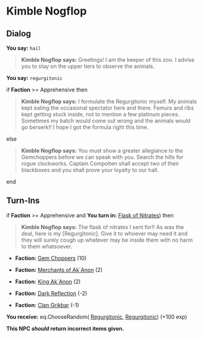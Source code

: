 # Kimble Nogflop


## Dialog

**You say:** `hail`



>**Kimble Nogflop says:** Greetings! I am the keeper of this zoo. I advise you to stay on the upper tiers to observe the animals.

**You say:** `regurgitonic`



if **Faction** >= Apprehensive then



>**Kimble Nogflop says:** I formulate the Regurgitonic myself. My animals kept eating the occasional spectator here and there. Femurs and ribs kept getting stuck inside, not to mention a few platinum pieces. Sometimes my batch would come out wrong and the animals would go berserk!! I hope I got the formula right this time.


else



>**Kimble Nogflop says:** You must show a greater allegiance to the Gemchoppers before we can speak with you. Search the hills for rogue clockworks. Captain Compolten shall accept two of their blackboxes and you shall prove your loyalty to our hall.

end

## Turn-Ins



if **Faction** >= Apprehensive and  **You turn in:** [Flask of Nitrates](/item/13945)) then 


>**Kimble Nogflop says:** The flask of nitrates I sent for!! As was the deal, here is my [Regurgitonic]. Give it to whoever may need it and they will surely cough up whatever may be inside them with no harm to them whatsoever.





* __Faction:__ [Gem Choppers](/faction/255) (10)



* __Faction:__ [Merchants of Ak`Anon](/faction/288) (2)



* __Faction:__ [King Ak`Anon](/faction/333) (2)



* __Faction:__ [Dark Reflection](/faction/238) (-2)



* __Faction:__ [Clan Grikbar](/faction/1604) (-1)



 **You receive:** eq.ChooseRandom( [Regurgitonic](/item/12140), [Regurgitonic](/item/12139)) (+100 exp)


**This NPC *should* return incorrect items given.**
